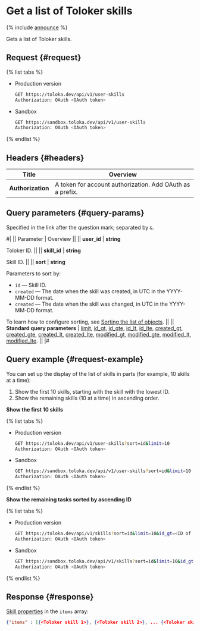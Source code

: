 # Get a list of Toloker skills

{% include [announce](../_includes/announce.md) %}

Gets a list of Toloker skills.

## Request {#request}

{% list tabs %}

- Production version

    ```bash
    GET https://toloka.dev/api/v1/user-skills
    Authorization: OAuth <OAuth token>
    ```

- Sandbox

    ```bash
    GET https://sandbox.toloka.dev/api/v1/user-skills
    Authorization: OAuth <OAuth token>
    ```

{% endlist %}

## Headers {#headers}

Title | Overview
----- | -----
**Authorization** | A token for account authorization. Add OAuth as a prefix.

## Query parameters {#query-params}

Specified in the link after the question mark; separated by `&`.

#|
|| Parameter | Overview ||
|| **user_id** | **string**

Toloker ID. ||
|| **skill_id** | **string**

Skill ID. ||
|| **sort** | **string**

Parameters to sort by:

- `id` — Skill ID.
- `created` — The date when the skill was created, in UTC in the YYYY-MM-DD format.
- `created` — The date when the skill was changed, in UTC in the YYYY-MM-DD format.


To learn how to configure sorting, see [Sorting the list of objects](sorting.md). ||
|| **Standard query parameters** |
[limit](./standard-query-parameters.md#limit), [id_gt](./standard-query-parameters.md#id_gt), [id_gte](./standard-query-parameters.md#id_gte), [id_lt](./standard-query-parameters.md#id_lt), [id_lte](./standard-query-parameters.md#id_lte), [created_gt](./standard-query-parameters.md#created_gt), [created_gte](./standard-query-parameters.md#created_gte), [created_lt](./standard-query-parameters.md#created_lt), [created_lte](./standard-query-parameters.md#created_lte), [modified_gt](./standard-query-parameters.md#modified_gt), [modified_gte](./standard-query-parameters.md#modified_gte), [modified_lt](./standard-query-parameters.md#modified_lt), [modified_lte](./standard-query-parameters.md#modified_lte). ||
|#

## Query example {#request-example}

You can set up the display of the list of skills in parts (for example, 10 skills at a time):

1. Show the first 10 skills, starting with the skill with the lowest ID.
1. Show the remaining skills (10 at a time) in ascending order.

**Show the first 10 skills**

{% list tabs %}

- Production version

    ```bash
    GET https://toloka.dev/api/v1/user-skills?sort=id&limit=10
    Authorization: OAuth <OAuth token>
    ```

- Sandbox

    ```bash
    GET https://sandbox.toloka.dev/api/v1/user-skills?sort=id&limit=10
    Authorization: OAuth <OAuth token>
    ```

{% endlist %}

**Show the remaining tasks sorted by ascending ID**

{% list tabs %}

- Production version

    ```bash
    GET https://toloka.dev/api/v1/skills?sort=id&limit=10&id_gt=<ID of the last skill from the previous response>
    Authorization: OAuth <OAuth token>
    ```

- Sandbox

    ```bash
    GET https://sandbox.toloka.dev/api/v1/skills?sort=id&limit=10&id_gt=<ID of the last skill from the previous response>
    Authorization: OAuth <OAuth token>
    ```

{% endlist %}

## Response {#response}

[Skill properties](get-user-skill.md) in the `items` array:

```json
{"items" : [{<Toloker skill 1>}, {<Toloker skill 2>}, ... {<Toloker skill n>}], "has_more": false}
```